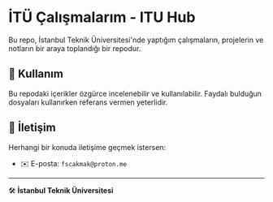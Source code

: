 # İTÜ Çalışmalarım - ITU Hub

Bu repo, İstanbul Teknik Üniversitesi'nde yaptığım çalışmaların, projelerin ve notların bir araya toplandığı bir repodur.

## 📜 Kullanım

Bu repodaki içerikler özgürce incelenebilir ve kullanılabilir. Faydalı bulduğun dosyaları kullanırken referans vermen yeterlidir.  

## 📩 İletişim

Herhangi bir konuda iletişime geçmek istersen:  
- ✉️ E-posta: `fscakmak@proton.me`  


---

🛠 **İstanbul Teknik Üniversitesi**  
